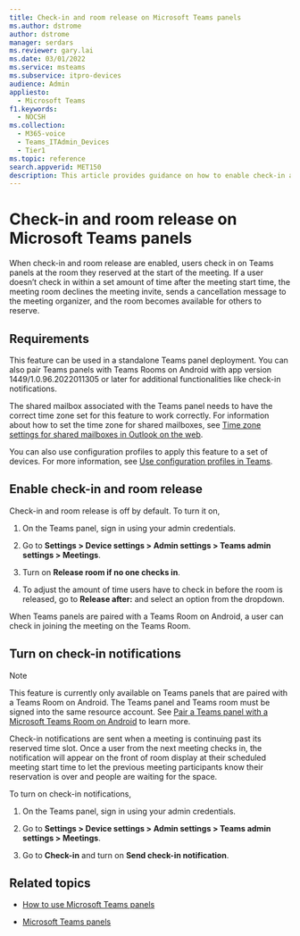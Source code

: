 ```yaml
---
title: Check-in and room release on Microsoft Teams panels
ms.author: dstrome
author: dstrome
manager: serdars
ms.reviewer: gary.lai
ms.date: 03/01/2022
ms.service: msteams
ms.subservice: itpro-devices
audience: Admin
appliesto: 
  - Microsoft Teams
f1.keywords: 
  - NOCSH
ms.collection: 
  - M365-voice
  - Teams_ITAdmin_Devices
  - Tier1
ms.topic: reference
search.appverid: MET150
description: This article provides guidance on how to enable check-in and room release Teams panels devices.
---
```


# Check-in and room release on Microsoft Teams panels

When check-in and room release are enabled, users check in on Teams panels at the room they reserved at the start of the meeting. If a user doesn’t check in within a set amount of time after the meeting start time, the meeting room declines the meeting invite, sends a cancellation message to the meeting organizer, and the room becomes available for others to reserve.  

## Requirements 

This feature can be used in a standalone Teams panel deployment. You can also pair Teams panels with Teams Rooms on Android with app version 1449/1.0.96.2022011305 or later for additional functionalities like check-in notifications.

The shared mailbox associated with the Teams panel needs to have the correct time zone set for this feature to work correctly. For information about how to set the time zone for shared mailboxes, see [Time zone settings for shared mailboxes in Outlook on the web](/exchange/troubleshoot/outlook-on-the-web-issues/shared-mailboxes-time-zone-setting).

You can also use configuration profiles to apply this feature to a set of devices. For more information, see [Use configuration profiles in Teams](device-management.md#use-configuration-profiles-in-teams).

## Enable check-in and room release 

Check-in and room release is off by default. To turn it on,  

1. On the Teams panel, sign in using your admin credentials.  

2. Go to **Settings > Device settings > Admin settings > Teams admin settings > Meetings**.

3. Turn on **Release room if no one checks in**.

4. To adjust the amount of time users have to check in before the room is released, go to **Release after:** and select an option from the dropdown.  

When Teams panels are paired with a Teams Room on Android, a user can check in joining the meeting on the Teams Room.  

## Turn on check-in notifications

> [!NOTE]
> This feature is currently only available on Teams panels that are paired with a Teams Room on Android. The Teams panel and Teams room must be signed into the same resource account. See [Pair a Teams panel with a Microsoft Teams Room on Android](use-teams-panels.md#pair-a-teams-panel-with-a-microsoft-teams-room-on-android) to learn more.  

Check-in notifications are sent when a meeting is continuing past its reserved time slot. Once a user from the next meeting checks in, the notification will appear on the front of room display at their scheduled meeting start time to let the previous meeting participants know their reservation is over and people are waiting for the space.  

To turn on check-in notifications,  

1. On the Teams panel, sign in using your admin credentials. 

2. Go to **Settings > Device settings > Admin settings > Teams admin settings > Meetings**.

3. Go to **Check-in** and turn on **Send check-in notification**.

## Related topics

- [How to use Microsoft Teams panels](use-teams-panels.md)

- [Microsoft Teams panels](teams-panels.md)
